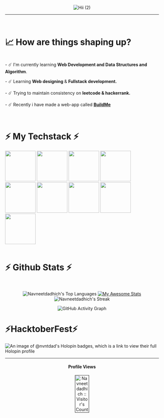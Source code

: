<div align="center">
  
![Hii (2)](https://github.com/user-attachments/assets/de79cd17-dfcb-4182-8ab7-877a9ae99f96)
</div>

<hr/>

<div style="display: flex; justify-content: space-around; align-items: flex-start; gap: 20px;">
<div>
<br>
<h1>📈 How are things shaping up?</h1>
<div align="left" >
<br>
- ☄️ I'm currently learning <strong>Web Development and Data Structures and Algorithm</strong>.
<p></p>
- ☄️ Learning <strong>Web designing </strong> & <strong>Fullstack development.</strong>
<p></p>
- ☄️ Trying to maintain consistency on <strong>leetcode & hackerrank.</strong>
<p></p>
- ☄️ Recently i have made a web-app called <strong><a  href="https://buildmee.netlify.app/">BuildMe</a></strong>
<p></p>
<br>
</div>
<div align="center">
 </div>

<h1 align="left">⚡ My Techstack ⚡</h1>

<div align="left">
  <img src="https://github.com/user-attachments/assets/2cf45c3d-f837-488f-98fb-f9c602631835" width="100">
  <img src="https://user-images.githubusercontent.com/74038190/212257467-871d32b7-e401-42e8-a166-fcfd7baa4c6b.gif" width="100">
  <img src="https://user-images.githubusercontent.com/74038190/212257454-16e3712e-945a-4ca2-b238-408ad0bf87e6.gif" width="100">
  <img src="https://user-images.githubusercontent.com/74038190/212257460-738ff738-247f-4445-a718-cdd0ca76e2db.gif" width="100">
  
  <img src="https://github.com/Anmol-Baranwal/Cool-GIFs-For-GitHub/assets/74038190/29fd6286-4e7b-4d6c-818f-c4765d5e39a9" width="100">
<img src="https://github.com/Anmol-Baranwal/Cool-GIFs-For-GitHub/assets/74038190/67f477ed-6624-42da-99f0-1a7b1a16eecb" width="100">
  <img src="https://user-images.githubusercontent.com/74038190/212257465-7ce8d493-cac5-494e-982a-5a9deb852c4b.gif" width="100">
  <img src="https://user-images.githubusercontent.com/74038190/212280805-9bcb336b-8c55-46a8-abf8-ff286ab55472.gif" width="100">
  <img src="https://user-images.githubusercontent.com/74038190/212281775-b468df30-4edc-4bf8-a4ee-f52e1aaddc86.gif" width="100">
</div>
<br>

<h1 align="left">⚡ Github Stats ⚡</h1>
<!-- Github stats block -->
<br>
<div align=center>
  
  ![Navneetdadhich's Top Languages](https://github-readme-stats.vercel.app/api/top-langs/?username=Navneetdadhich&theme=github_dark&show_icons=true&hide_border=true&layout=compact)
  [![My Awesome Stats](https://awesome-github-stats.azurewebsites.net/user-stats/Navneetdadhich?cardType=github&theme=github-dark&preferLogin=false&Background=0d1117)](https://git.io/awesome-stats-card)
  ![Navneetdadhich's Streak](https://github-readme-streak-stats.herokuapp.com/?user=Navneetdadhich&theme=github_dark&hide_border=true)
  <br/>
</div>

<div align="center">
    <!-- Github Contribution Graph -->
        <img src="https://github-readme-activity-graph.vercel.app/graph?username=Navneetdadhich&theme=github-dark&point=00000000&radius=16" alt="GitHub Activity Graph">
</div>

<div align="center">
  <h1 align="left">⚡HacktoberFest⚡</h1>
</div>

![An image of @nvntdad's Holopin badges, which is a link to view their full Holopin profile](https://holopin.me/nvntdad)
<hr/>

<!-- <img src="https://raw.githubusercontent.com/Navneetdadhich/Navneetdadhich/output/snake.svg" width = 1500 alt="Snake animation" /> -->

<div align="center">
  <!-- Profile Views -->
    <h4 align="center">Profile Views</h4>
    <a href="">
        <img style="width:30%;" src="https://profile-counter.glitch.me/{Navneetdadhich}/count.svg" alt="Navneetdadhich :: Visitor's Count" alt="Profile Count">
    </a>
</div>
